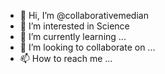 - 👋 Hi, I’m @collaborativemedian
- 👀 I’m interested in Science 
- 🌱 I’m currently learning ...
- 💞️ I’m looking to collaborate on ...
- 📫 How to reach me ...

<!---
collaborativemedian/collaborativemedian is a ✨ special ✨ repository because its `README.md` (this file) appears on your GitHub profile.
You can click the Preview link to take a look at your changes.
--->
